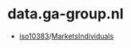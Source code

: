 data.ga-group.nl
================

- [iso10383](https://github.com/ga-group/iso10383/)/[MarketsIndividuals](/iso10383/MarketsIndividuals.ttl)

